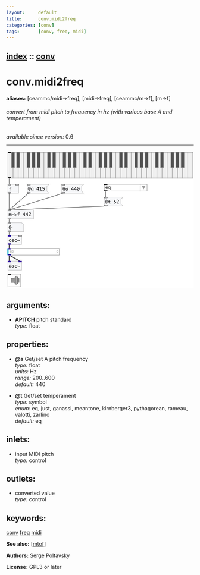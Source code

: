 ```yaml
---
layout:     default
title:      conv.midi2freq
categories: [conv]
tags:       [conv, freq, midi]
---
```

[index](index.html) :: [conv](category_conv.html)
---

# conv.midi2freq
**aliases:** [ceammc/midi-&gt;freq], [midi-&gt;freq], [ceammc/m-&gt;f], [m-&gt;f]


###### convert from midi pitch to frequency in hz (with various base A and temperament)

*available since version:* 0.6

---




[![example](../examples/img/conv.midi2freq.jpg)](../examples/pd/conv.midi2freq.pd)



## arguments:

* **APITCH**
pitch standard<br>
_type:_ float<br>





## properties:

* **@a** 
Get/set A pitch frequency<br>
_type:_ float<br>
_units:_ Hz<br>
_range:_ 200..600<br>
_default:_ 440<br>

* **@t** 
Get/set temperament<br>
_type:_ symbol<br>
_enum:_ eq, just, ganassi, meantone, kirnberger3, pythagorean, rameau, valotti, zarlino<br>
_default:_ eq<br>



## inlets:

* input MIDI pitch<br>
_type:_ control



## outlets:

* converted value<br>
_type:_ control



## keywords:

[conv](keywords/conv.html)
[freq](keywords/freq.html)
[midi](keywords/midi.html)



**See also:**
[\[mtof\]](mtof.html)




**Authors:** Serge Poltavsky




**License:** GPL3 or later





